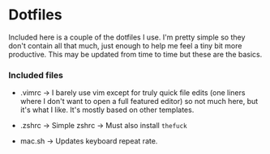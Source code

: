 # Dotfiles

Included here is a couple of the dotfiles I use. I'm pretty simple so they don't contain all that much, just enough to help me feel a tiny bit more productive.
This may be updated from time to time but these are the basics.

### Included files

- .vimrc -> I barely use vim except for truly quick file edits (one liners where I don't want to open a full featured editor) so not much here, but it's what I like. It's mostly based on other templates.

- .zshrc -> Simple zshrc -> Must also install `thefuck`

- mac.sh -> Updates keyboard repeat rate.
